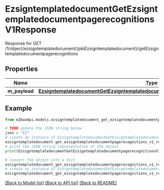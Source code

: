 # EzsigntemplatedocumentGetEzsigntemplatedocumentpagerecognitionsV1Response

Response for GET /1/object/ezsigntemplatedocument/{pkiEzsigntemplatedocument}/getEzsigntemplatedocumentpagerecognitions

## Properties

Name | Type | Description | Notes
------------ | ------------- | ------------- | -------------
**m_payload** | [**EzsigntemplatedocumentGetEzsigntemplatedocumentpagerecognitionsV1ResponseMPayload**](EzsigntemplatedocumentGetEzsigntemplatedocumentpagerecognitionsV1ResponseMPayload.md) |  | 

## Example

```python
from eZmaxApi.models.ezsigntemplatedocument_get_ezsigntemplatedocumentpagerecognitions_v1_response import EzsigntemplatedocumentGetEzsigntemplatedocumentpagerecognitionsV1Response

# TODO update the JSON string below
json = "{}"
# create an instance of EzsigntemplatedocumentGetEzsigntemplatedocumentpagerecognitionsV1Response from a JSON string
ezsigntemplatedocument_get_ezsigntemplatedocumentpagerecognitions_v1_response_instance = EzsigntemplatedocumentGetEzsigntemplatedocumentpagerecognitionsV1Response.from_json(json)
# print the JSON string representation of the object
print(EzsigntemplatedocumentGetEzsigntemplatedocumentpagerecognitionsV1Response.to_json())

# convert the object into a dict
ezsigntemplatedocument_get_ezsigntemplatedocumentpagerecognitions_v1_response_dict = ezsigntemplatedocument_get_ezsigntemplatedocumentpagerecognitions_v1_response_instance.to_dict()
# create an instance of EzsigntemplatedocumentGetEzsigntemplatedocumentpagerecognitionsV1Response from a dict
ezsigntemplatedocument_get_ezsigntemplatedocumentpagerecognitions_v1_response_from_dict = EzsigntemplatedocumentGetEzsigntemplatedocumentpagerecognitionsV1Response.from_dict(ezsigntemplatedocument_get_ezsigntemplatedocumentpagerecognitions_v1_response_dict)
```
[[Back to Model list]](../README.md#documentation-for-models) [[Back to API list]](../README.md#documentation-for-api-endpoints) [[Back to README]](../README.md)


